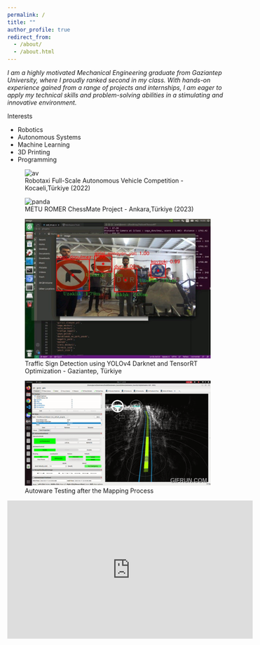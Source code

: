 ```yaml
---
permalink: /
title: ""
author_profile: true
redirect_from: 
  - /about/
  - /about.html
---
```



<link rel="stylesheet" type="text/css" href="assets/css/collapse.css">



<p><i>I am a highly motivated Mechanical Engineering graduate from Gaziantep University, where I proudly ranked second in my class. With hands-on experience gained from a range of projects and internships, I am eager to apply my technical skills and problem-solving abilities in a stimulating and innovative environment.</i></p>



<div class="container">
    <div class="sidebar">
        <!-- Mevcut içerik -->
    </div>
    <div class="main-content">
        <!-- Mevcut içerik -->
    </div>
    <div class="sidebar-right">
        <div class="header">Interests</div>
        <div class="content">
            <ul>
                <li>Robotics</li>
                <li>Autonomous Systems</li>
                <li>Machine Learning</li>
                <li>3D Printing</li>
                <li>Programming</li>
            </ul>
        </div>
    </div>
</div>



<div class="framed-container">
  <figure class="framed-item">
    <img src="images/av.gif" alt="av" class="framed">
    <figcaption>Robotaxi Full-Scale Autonomous Vehicle Competition - Kocaeli,Türkiye (2022)</figcaption>
  </figure>
  <figure class="framed-item">
    <img src="images/panda.JPG" alt="panda" class="framed">
    <figcaption>      METU ROMER ChessMate Project - Ankara,Türkiye (2023)</figcaption>
  </figure>
</div>

<div class="framed-container">
  <figure class="framed-item">
    <img src="images/detection.jpg" alt="av" class="framed">
    <figcaption>Traffic Sign Detection using YOLOv4 Darknet and TensorRT Optimization - Gaziantep, Türkiye</figcaption>
  </figure>
  <figure class="framed-item">
    <img src="images/autoware_test.gif" alt="panda" class="framed">
    <figcaption>      Autoware Testing after the Mapping Process </figcaption>
  </figure>
</div>





<div style="text-align: center;">
  <iframe width="560" height="315" src="https://www.youtube.com/embed/zP3rmQ06xFE?si=Wtg2WROBjUeUV6k-" title="YouTube video player" frameborder="0" allow="accelerometer; autoplay; clipboard-write; encrypted-media; gyroscope; picture-in-picture; web-share" referrerpolicy="strict-origin-when-cross-origin" allowfullscreen></iframe>
</div>



<div style="text-align: center;">
  <pre id="terminal-text" style="display: inline-block; font-family: 'Courier New', Courier, monospace; font-size: 1.5em; color: green;"></pre>
</div>


